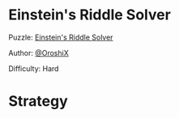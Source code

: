# Einstein's Riddle Solver

Puzzle: [Einstein's Riddle Solver](https://www.codingame.com/training/hard/einsteins-riddle-solver)

Author: [@OroshiX](https://www.codingame.com/profile/045d3b89723c9acafb728c9fd1d8cb297970931)

Difficulty: Hard

# Strategy


